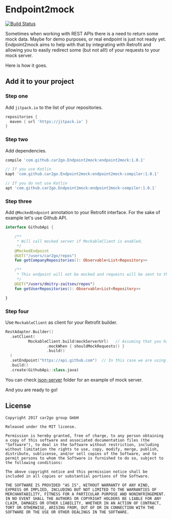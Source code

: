 # Endpoint2mock

[![Build Status](https://travis-ci.org/car2go/Endpoint2mock.svg?branch=master)](https://travis-ci.org/car2go/Endpoint2mock)

Sometimes when working with REST APIs there is a need to return some mock data. Maybe for demo purposes, or real endpoint is just not ready yet. Endpoint2mock aims to help with that by integrating with Retrofit and allowing you to easily redirect some (but not all!) of your requests to your mock server.

Here is how it goes.

## Add it to your project

### Step one

Add `jitpack.io` to the list of your repositories.

```groovy
repositories {
  maven { url 'https://jitpack.io' }
}
```

### Step two

Add dependencies.

```groovy
compile 'com.github.car2go.Endpoint2mock:endpoint2mock:1.0.1'

// If you use Kotlin
kapt 'com.github.car2go.Endpoint2mock:endpoint2mock-compiler:1.0.1'

// If you do not use Kotlin
apt 'com.github.car2go.Endpoint2mock:endpoint2mock-compiler:1.0.1'
```

### Step three

Add `@MockedEndpoint` annotation to your Retrofit interface. For the sake of example let's use Github API.

```kotlin
interface GithubApi {

    /**
     * Will call mocked server if MockableClient is enabled.
     */
    @MockedEndpoint
    @GET("/users/car2go/repos")
    fun getCompanyRepositories(): Observable<List<Repository>>

    /**
     * This endpoint will not be mocked and requests will be sent to the real server.
     */
    @GET("/users/dmitry-zaitsev/repos")
    fun getUserRepositories(): Observable<List<Repository>>

}
```

### Step four

Use `MockableClient` as client for your Retrofit builder.

```kotlin
RestAdapter.Builder()
  .setClient(
          MockableClient.build(mockServerUrl)   // Assuming that you have something running at this URL
                  .mockWhen { shouldMockRequests() }
                  .build()
  )
  .setEndpoint("https://api.github.com")  // In this case we are using Github API
  .build()
  .create(GithubApi::class.java)
```

You can check [json-server](https://github.com/car2go/Endpoint2mock/tree/master/json-server) folder for an example of mock server.

And you are ready to go!

## License

```
Copyright 2017 car2go group GmbH

Released under the MIT license.

Permission is hereby granted, free of charge, to any person obtaining a copy of this software and associated documentation files (the "Software"), to deal in the Software without restriction, including without limitation the rights to use, copy, modify, merge, publish, distribute, sublicense, and/or sell copies of the Software, and to permit persons to whom the Software is furnished to do so, subject to the following conditions:

The above copyright notice and this permission notice shall be included in all copies or substantial portions of the Software.

THE SOFTWARE IS PROVIDED "AS IS", WITHOUT WARRANTY OF ANY KIND, EXPRESS OR IMPLIED, INCLUDING BUT NOT LIMITED TO THE WARRANTIES OF MERCHANTABILITY, FITNESS FOR A PARTICULAR PURPOSE AND NONINFRINGEMENT. IN NO EVENT SHALL THE AUTHORS OR COPYRIGHT HOLDERS BE LIABLE FOR ANY CLAIM, DAMAGES OR OTHER LIABILITY, WHETHER IN AN ACTION OF CONTRACT, TORT OR OTHERWISE, ARISING FROM, OUT OF OR IN CONNECTION WITH THE SOFTWARE OR THE USE OR OTHER DEALINGS IN THE SOFTWARE.
```
